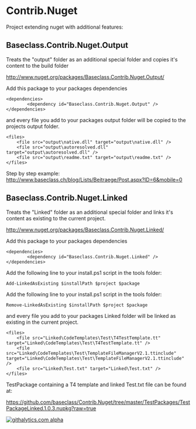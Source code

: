 Contrib.Nuget
=============

Project extending nuget with additional features:

## Baseclass.Contrib.Nuget.Output

Treats the "output" folder as an additional special folder and copies it's content to the build folder

http://www.nuget.org/packages/Baseclass.Contrib.Nuget.Output/

Add this package to your packages dependencies

	<dependencies>
            <dependency id="Baseclass.Contrib.Nuget.Output" />
	</dependencies>

and every file you add to your packages output folder will be copied to the projects output folder.

	<files>
        <file src="output\native.dll" target="output\native.dll" />
		<file src="output\autoresolved.dll" target="output\autoresolved.dll" />
		<file src="output\readme.txt" target="output\readme.txt" />
    </files>
	
Step by step example: http://www.baseclass.ch/blog/Lists/Beitraege/Post.aspx?ID=6&mobile=0

## Baseclass.Contrib.Nuget.Linked

Treats the "Linked" folder as an additional special folder and links it's content as existing to the current project.

http://www.nuget.org/packages/Baseclass.Contrib.Nuget.Linked/

Add this package to your packages dependencies

	<dependencies>
            <dependency id="Baseclass.Contrib.Nuget.Linked" />
	</dependencies>
	
Add the following line to your install.ps1 script in the tools folder:

	Add-LinkedAsExisting $installPath $project $package

Add the following line to your install.ps1 script in the tools folder:

	Remove-LinkedAsExisting $installPath $project $package

and every file you add to your packages Linked folder will be linked as existing in the current project.

	<files>
        <file src="Linked\CodeTemplates\Test\T4TestTemplate.tt" target="Linked\CodeTemplates\Test\T4TestTemplate.tt" />
        <file src="Linked\CodeTemplates\Test\TemplateFileManagerV2.1.ttinclude" target="Linked\CodeTemplates\Test\TemplateFileManagerV2.1.ttinclude" />
        <file src="Linked\Test.txt" target="Linked\Test.txt" />
    </files>

TestPackage containing a T4 template and linked Test.txt file can be found at: 

https://github.com/baseclass/Contrib.Nuget/tree/master/TestPackages/TestPackageLinked.1.0.3.nupkg?raw=true
	
[![githalytics.com alpha](https://cruel-carlota.pagodabox.com/370ef518807434c0104ca3fc9f509904 "githalytics.com")](http://githalytics.com/baseclass/Contrib.Nuget)